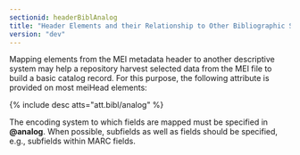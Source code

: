 ```yaml
---
sectionid: headerBiblAnalog
title: "Header Elements and their Relationship to Other Bibliographic Standards"
version: "dev"
---
```


Mapping elements from the MEI metadata header to another descriptive system may help
a
repository harvest selected data from the MEI file to build a basic catalog record.
For this
purpose, the following attribute is provided on most meiHead elements:



{% include desc atts="att.bibl/analog" %}




The encoding system to which fields are mapped must be specified in **@analog**. When
possible, subfields as well as fields should be specified, e.g., subfields within
MARC
fields.

